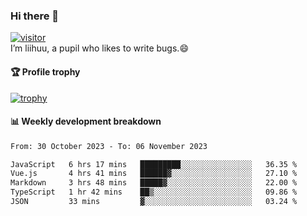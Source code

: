 ### Hi there 👋
[![visitor](https://visitor-badge.glitch.me/badge?page_id=liihuu&right_color=blue)](https://github.com/liihuu)<br>
I’m liihuu, a pupil who likes to write bugs.😄


#### 🏆 Profile trophy
[![trophy](https://github-profile-trophy.vercel.app?username=liihuu&margin-w=16&margin-h=16&rank=-C,-B)](https://github.com/liihuu)


#### 📊 Weekly development breakdown
<!--START_SECTION:waka-->

```txt
From: 30 October 2023 - To: 06 November 2023

JavaScript   6 hrs 17 mins   █████████░░░░░░░░░░░░░░░░   36.35 %
Vue.js       4 hrs 41 mins   ██████▓░░░░░░░░░░░░░░░░░░   27.10 %
Markdown     3 hrs 48 mins   █████▓░░░░░░░░░░░░░░░░░░░   22.00 %
TypeScript   1 hr 42 mins    ██▒░░░░░░░░░░░░░░░░░░░░░░   09.86 %
JSON         33 mins         ▓░░░░░░░░░░░░░░░░░░░░░░░░   03.24 %
```

<!--END_SECTION:waka-->

<!--
**liihuu/liihuu** is a ✨ _special_ ✨ repository because its `README.md` (this file) appears on your GitHub profile.

Here are some ideas to get you started:

- 🔭 I’m currently working on ...
- 🌱 I’m currently learning ...
- 👯 I’m looking to collaborate on ...
- 🤔 I’m looking for help with ...
- 💬 Ask me about ...
- 📫 How to reach me: ...
- 😄 Pronouns: ...
- ⚡ Fun fact: ...
-->
